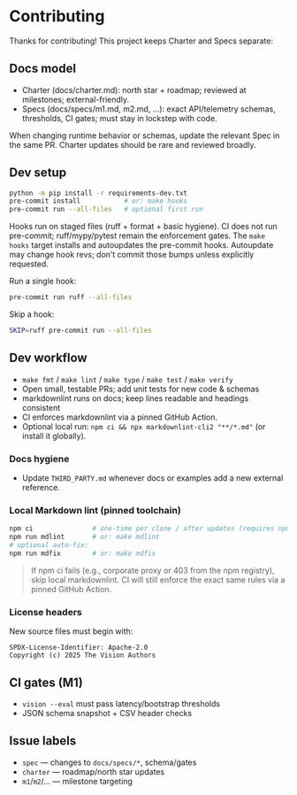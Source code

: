 # Contributing

Thanks for contributing! This project keeps Charter and Specs separate:

## Docs model

- Charter (docs/charter.md): north star + roadmap; reviewed at milestones; external-friendly.
- Specs (docs/specs/m1.md, m2.md, ...): exact API/telemetry schemas, thresholds, CI gates; must stay in lockstep with code.

When changing runtime behavior or schemas, update the relevant Spec in the same PR. Charter updates should be rare and reviewed broadly.

## Dev setup

```bash
python -m pip install -r requirements-dev.txt
pre-commit install           # or: make hooks
pre-commit run --all-files   # optional first run
```

Hooks run on staged files (ruff + format + basic hygiene). CI does not run pre-commit; ruff/mypy/pytest remain the enforcement gates.
The `make hooks` target installs and autoupdates the pre-commit hooks. Autoupdate may change hook revs; don’t commit those bumps unless explicitly requested.

Run a single hook:

```bash
pre-commit run ruff --all-files
```

Skip a hook:

```bash
SKIP=ruff pre-commit run --all-files
```

## Dev workflow

- `make fmt` / `make lint` / `make type` / `make test` / `make verify`
- Open small, testable PRs; add unit tests for new code & schemas
- markdownlint runs on docs; keep lines readable and headings consistent
- CI enforces markdownlint via a pinned GitHub Action.
- Optional local run: `npm ci && npx markdownlint-cli2 "**/*.md"` (or install it globally).

### Docs hygiene

- Update `THIRD_PARTY.md` whenever docs or examples add a new external reference.

### Local Markdown lint (pinned toolchain)

```bash
npm ci               # one-time per clone / after updates (requires npm registry access)
npm run mdlint       # or: make mdlint
# optional auto-fix:
npm run mdfix        # or: make mdfix
```

> If npm ci fails (e.g., corporate proxy or 403 from the npm registry), skip local markdownlint.
> CI will still enforce the exact same rules via a pinned GitHub Action.

### License headers

New source files must begin with:

```text
SPDX-License-Identifier: Apache-2.0
Copyright (c) 2025 The Vision Authors
```

## CI gates (M1)

- `vision --eval` must pass latency/bootstrap thresholds
- JSON schema snapshot + CSV header checks

## Issue labels

- `spec` — changes to `docs/specs/*`, schema/gates
- `charter` — roadmap/north star updates
- `m1`/`m2`/... — milestone targeting


